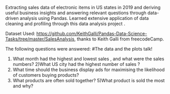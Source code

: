 Extracting sales data of electronic items in US states in 2019 and deriving useful business insights and answering relevant questions through data-driven analysis using Pandas. Learned extensive application of data cleaning and profiling through this data analysis project .

Dataset Used: https://github.com/KeithGalli/Pandas-Data-Science-Tasks/tree/master/SalesAnalysis, thanks to Keith Galli from freecodeCamp.

The following questions were answered:
#The data and the plots talk!
1) What month had the highest and lowest sales , and what were the sales numbers?
2)What US city had the highest number of sales ?
3) What time should the business display ads for maximising the likelihood of customers buying products?
4) What products are often sold together?
5)What product is sold the most and why?
